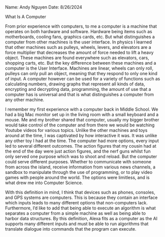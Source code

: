 Name: Andy Nguyen
Date: 8/26/2024

What Is A Computer

  From prior experience with computers, to me a computer is a machine that operates on both hardware and software. 
Hardware being items such as motherboards, cooling fans, graphics cards, etc. But what distinguishes a computer from other machines is the user interface. 
In physics I learned that other machines such as pulleys, wheels, levers, and elevators are a force multiplier that decreases the amount of force needed to lift a heavy object. 
These machines are found everywhere such as elevators, cars, shopping carts, etc. But the key difference between these machines and a computer is the User Interface. 
Machines are linear, wheels can only roll, pulleys can only pull an object, meaning that they respond to only one kind of input. 
A computer however can be used for a variety of functions such as calculating numbers, drawing graphs that represent all kinds of data, encrypting and decrypting data, programming, the amount of use that a computer has is universal and that is what distinguishes a computer from any other machine.  

 
  I remember my first experience with a computer back in Middle School. 
We had a big Mac monitor set up in the living room with a small keyboard and a mouse. 
Me and my brother shared that computer, usually my bigger brother would take control of the computer and from there we would be watching Youtube videos for various topics. 
Unlike the other machines and toys around at the time, I was captivated by how interactive it was. 
It was unlike any other toy I had at the time. The computer had more options, every input led to several different outcomes. 
The action figures that my cousin had at the end of the day were just action figures, and the nerf guns whilst fun only served one purpose which was to shoot and reload. 
But the computer could serve different purposes. 
Whether to communicate with someone from across the island, receive information from various news channels, a sandbox to manipulate through the use of programming, or to play video games with people around the world. 
The options were limitless, and is what drew me into Computer Science. 


  With this definition in mind, I think that devices such as phones, consoles, and GPS systems are computers. 
This is because they contain an interface which inputs leads to many different options that non-computers lack. 
Furthermore, I’d like to add that being able to execute an algorithm is what separates a computer from a simple machine as well as being able to harbor data structures. 
By this definition, Alexa fits as a computer as the AI supports many different inputs and must be able to run algorithms that translate dialogue into commands that the program can execute. 
